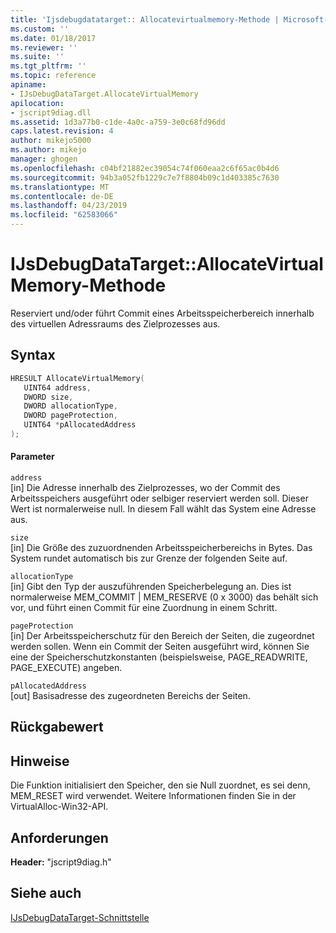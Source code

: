 ```yaml
---
title: 'Ijsdebugdatatarget:: Allocatevirtualmemory-Methode | Microsoft-Dokumentation'
ms.custom: ''
ms.date: 01/18/2017
ms.reviewer: ''
ms.suite: ''
ms.tgt_pltfrm: ''
ms.topic: reference
apiname:
- IJsDebugDataTarget.AllocateVirtualMemory
apilocation:
- jscript9diag.dll
ms.assetid: 1d3a77b0-c1de-4a0c-a759-3e0c68fd96dd
caps.latest.revision: 4
author: mikejo5000
ms.author: mikejo
manager: ghogen
ms.openlocfilehash: c04bf21882ec39054c74f060eaa2c6f65ac0b4d6
ms.sourcegitcommit: 94b3a052fb1229c7e7f8804b09c1d403385c7630
ms.translationtype: MT
ms.contentlocale: de-DE
ms.lasthandoff: 04/23/2019
ms.locfileid: "62583066"
---
```

# <a name="ijsdebugdatatargetallocatevirtualmemory-method"></a>IJsDebugDataTarget::AllocateVirtualMemory-Methode
Reserviert und/oder führt Commit eines Arbeitsspeicherbereich innerhalb des virtuellen Adressraums des Zielprozesses aus.  
  
## <a name="syntax"></a>Syntax  
  
```cpp
HRESULT AllocateVirtualMemory(  
   UINT64 address,  
   DWORD size,  
   DWORD allocationType,  
   DWORD pageProtection,  
   UINT64 *pAllocatedAddress  
);  
```  
  
#### <a name="parameters"></a>Parameter  
 `address`  
 [in] Die Adresse innerhalb des Zielprozesses, wo der Commit des Arbeitsspeichers ausgeführt oder selbiger reserviert werden soll. Dieser Wert ist normalerweise null. In diesem Fall wählt das System eine Adresse aus.  
  
 `size`  
 [in] Die Größe des zuzuordnenden Arbeitsspeicherbereichs in Bytes. Das System rundet automatisch bis zur Grenze der folgenden Seite auf.  
  
 `allocationType`  
 [in] Gibt den Typ der auszuführenden Speicherbelegung an. Dies ist normalerweise MEM_COMMIT &#124; MEM_RESERVE (0 x 3000) das behält sich vor, und führt einen Commit für eine Zuordnung in einem Schritt.  
  
 `pageProtection`  
 [in] Der Arbeitsspeicherschutz für den Bereich der Seiten, die zugeordnet werden sollen. Wenn ein Commit der Seiten ausgeführt wird, können Sie eine der Speicherschutzkonstanten (beispielsweise, PAGE_READWRITE, PAGE_EXECUTE) angeben.  
  
 `pAllocatedAddress`  
 [out] Basisadresse des zugeordneten Bereichs der Seiten.  
  
## <a name="return-value"></a>Rückgabewert  
  
## <a name="remarks"></a>Hinweise  
 Die Funktion initialisiert den Speicher, den sie Null zuordnet, es sei denn, MEM_RESET wird verwendet. Weitere Informationen finden Sie in der VirtualAlloc-Win32-API.  
  
## <a name="requirements"></a>Anforderungen  
 **Header:** "jscript9diag.h"  
  
## <a name="see-also"></a>Siehe auch  
 [IJsDebugDataTarget-Schnittstelle](../../winscript/reference/ijsdebugdatatarget-interface.md)